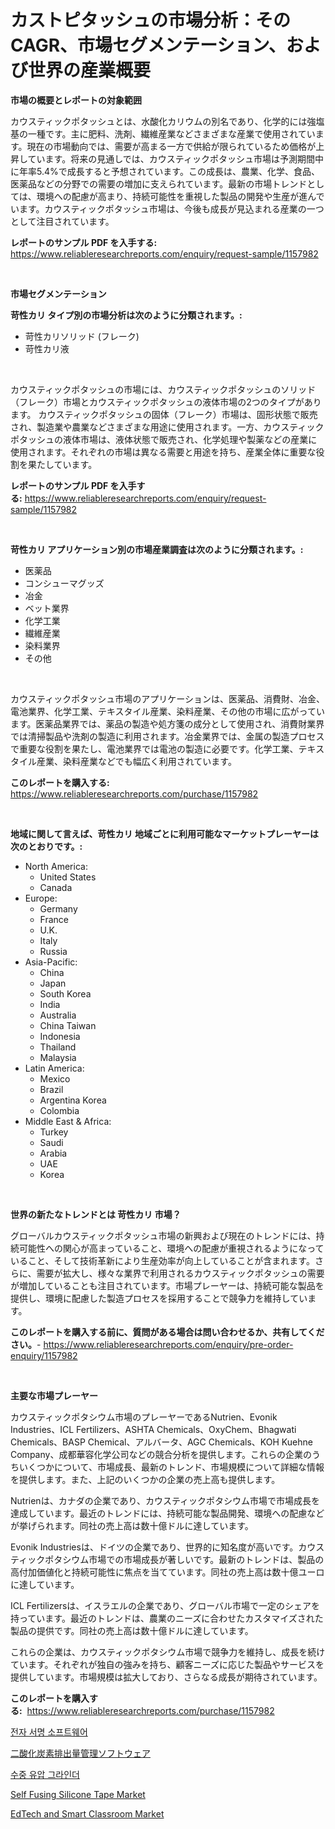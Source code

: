 <p><h1>カストピタッシュの市場分析：そのCAGR、市場セグメンテーション、および世界の産業概要</h1></p><p><strong>市場の概要とレポートの対象範囲</strong></p>
<p><p>カウスティックポタッシュとは、水酸化カリウムの別名であり、化学的には強塩基の一種です。主に肥料、洗剤、繊維産業などさまざまな産業で使用されています。現在の市場動向では、需要が高まる一方で供給が限られているため価格が上昇しています。将来の見通しでは、カウスティックポタッシュ市場は予測期間中に年率5.4%で成長すると予想されています。この成長は、農業、化学、食品、医薬品などの分野での需要の増加に支えられています。最新の市場トレンドとしては、環境への配慮が高まり、持続可能性を重視した製品の開発や生産が進んでいます。カウスティックポタッシュ市場は、今後も成長が見込まれる産業の一つとして注目されています。</p></p>
<p><strong>レポートのサンプル PDF を入手する:</strong> <a href="https://www.reliableresearchreports.com/enquiry/request-sample/1157982">https://www.reliableresearchreports.com/enquiry/request-sample/1157982</a></p>
<p>&nbsp;</p>
<p><strong>市場セグメンテーション</strong></p>
<p><strong>苛性カリ タイプ別の市場分析は次のように分類されます。:</strong></p>
<p><ul><li>苛性カリソリッド (フレーク)</li><li>苛性カリ液</li></ul></p>
<p>&nbsp;</p>
<p><p>カウスティックポタッシュの市場には、カウスティックポタッシュのソリッド（フレーク）市場とカウスティックポタッシュの液体市場の2つのタイプがあります。 カウスティックポタッシュの固体（フレーク）市場は、固形状態で販売され、製造業や農業などさまざまな用途に使用されます。一方、カウスティックポタッシュの液体市場は、液体状態で販売され、化学処理や製薬などの産業に使用されます。それぞれの市場は異なる需要と用途を持ち、産業全体に重要な役割を果たしています。</p></p>
<p><strong>レポートのサンプル PDF を入手する:</strong>&nbsp;<a href="https://www.reliableresearchreports.com/enquiry/request-sample/1157982">https://www.reliableresearchreports.com/enquiry/request-sample/1157982</a></p>
<p>&nbsp;</p>
<p><strong> 苛性カリ アプリケーション別の市場産業調査は次のように分類されます。:</strong></p>
<p><ul><li>医薬品</li><li>コンシューマグッズ</li><li>冶金</li><li>ベット業界</li><li>化学工業</li><li>繊維産業</li><li>染料業界</li><li>その他</li></ul></p>
<p>&nbsp;</p>
<p><p>カウスティックポタッシュ市場のアプリケーションは、医薬品、消費財、冶金、電池業界、化学工業、テキスタイル産業、染料産業、その他の市場に広がっています。医薬品業界では、薬品の製造や処方箋の成分として使用され、消費財業界では清掃製品や洗剤の製造に利用されます。冶金業界では、金属の製造プロセスで重要な役割を果たし、電池業界では電池の製造に必要です。化学工業、テキスタイル産業、染料産業などでも幅広く利用されています。</p></p>
<p><strong>このレポートを購入する:</strong>&nbsp; <a href="https://www.reliableresearchreports.com/purchase/1157982">https://www.reliableresearchreports.com/purchase/1157982</a></p>
<p>&nbsp;</p>
<p><strong>地域に関して言えば、苛性カリ 地域ごとに利用可能なマーケットプレーヤーは次のとおりです。:</strong></p>
<p><ul>
    <li>
        North America:
        <ul>
            <li>United States</li>
            <li>Canada</li>
        </ul>
    </li>
    <li>
        Europe:
        <ul>
            <li>Germany</li>
            <li>France</li>
            <li>U.K.</li>
            <li>Italy</li>
            <li>Russia</li>
        </ul>
    </li>
    <li>
        Asia-Pacific:
        <ul>
            <li>China</li>
            <li>Japan</li>
            <li>South Korea</li>
            <li>India</li>
            <li>Australia</li>
            <li>China Taiwan</li>
            <li>Indonesia</li>
            <li>Thailand</li>
            <li>Malaysia</li>
        </ul>
    </li>
    <li>
        Latin America:
        <ul>
            <li>Mexico</li>
            <li>Brazil</li>
            <li>Argentina Korea</li>
            <li>Colombia</li>
        </ul>
    </li>
    <li>
        Middle East & Africa:
        <ul>
            <li>Turkey</li>
            <li>Saudi</li>
            <li>Arabia</li>
            <li>UAE</li>
            <li>Korea</li>
        </ul>
    </li>
    </ul></p>
<p>&nbsp;</p>
<p><strong>世界の新たなトレンドとは 苛性カリ 市場？</strong></p>
<p><p>グローバルカウスティックポタッシュ市場の新興および現在のトレンドには、持続可能性への関心が高まっていること、環境への配慮が重視されるようになっていること、そして技術革新により生産効率が向上していることが含まれます。さらに、需要が拡大し、様々な業界で利用されるカウスティックポタッシュの需要が増加していることも注目されています。市場プレーヤーは、持続可能な製品を提供し、環境に配慮した製造プロセスを採用することで競争力を維持しています。</p></p>
<p><strong>このレポートを購入する前に、質問がある場合は問い合わせるか、共有してください。</strong>- <a href="https://www.reliableresearchreports.com/enquiry/pre-order-enquiry/1157982">https://www.reliableresearchreports.com/enquiry/pre-order-enquiry/1157982</a></p>
<p>&nbsp;</p>
<p><strong>主要な市場プレーヤー</strong></p>
<p><p>カウスティックポタシウム市場のプレーヤーであるNutrien、Evonik Industries、ICL Fertilizers、ASHTA Chemicals、OxyChem、Bhagwati Chemicals、BASP Chemical、アルバータ、AGC Chemicals、KOH Kuehne Company、成都華容化学公司などの競合分析を提供します。これらの企業のうちいくつかについて、市場成長、最新のトレンド、市場規模について詳細な情報を提供します。また、上記のいくつかの企業の売上高も提供します。</p><p>Nutrienは、カナダの企業であり、カウスティックポタシウム市場で市場成長を達成しています。最近のトレンドには、持続可能な製品開発、環境への配慮などが挙げられます。同社の売上高は数十億ドルに達しています。</p><p>Evonik Industriesは、ドイツの企業であり、世界的に知名度が高いです。カウスティックポタシウム市場での市場成長が著しいです。最新のトレンドは、製品の高付加価値化と持続可能性に焦点を当てています。同社の売上高は数十億ユーロに達しています。</p><p>ICL Fertilizersは、イスラエルの企業であり、グローバル市場で一定のシェアを持っています。最近のトレンドは、農業のニーズに合わせたカスタマイズされた製品の提供です。同社の売上高は数十億ドルに達しています。</p><p>これらの企業は、カウスティックポタシウム市場で競争力を維持し、成長を続けています。それぞれが独自の強みを持ち、顧客ニーズに応じた製品やサービスを提供しています。市場規模は拡大しており、さらなる成長が期待されています。</p></p>
<p><strong>このレポートを購入する:</strong>&nbsp;&nbsp;<a href="https://www.reliableresearchreports.com/purchase/1157982">https://www.reliableresearchreports.com/purchase/1157982</a></p>
<p><p><a href="https://github.com/oajzkywllm460/Market-Research-Report-List-1/blob/main/4131383190914.md">전자 서명 소프트웨어</a></p><p><a href="https://github.com/mreklxf44233/Market-Research-Report-List-1/blob/main/6768532191069.md">二酸化炭素排出量管理ソフトウェア</a></p><p><a href="https://medium.com/@hermanokutneva7878567/%EC%88%98%EC%A4%91-%EC%9C%A0%EC%95%95-%EA%B7%B8%EB%9D%BC%EC%9D%B8%EB%8D%94-%EC%8B%9C%EC%9E%A5-%ED%8A%B8%EB%A0%8C%EB%93%9C-%EB%B0%8F-%EC%8B%9C%EC%9E%A5-%EB%B6%84%EC%84%9D%EC%9D%80-2024-2031%EB%85%84%EA%B9%8C%EC%A7%80-%EC%98%88%EC%B8%A1%EB%90%A9%EB%8B%88%EB%8B%A4-ff06e8cf9bbb">수중 유압 그라인더</a></p><p><a href="https://github.com/provorikovar/Market-Research-Report-List-3/blob/main/self-fusing-silicone-tape-market.md">Self Fusing Silicone Tape Market</a></p><p><a href="https://eight-handstand-8fb.notion.site/EdTech-and-Smart-Classroom-Market-Provides-a-Comprehensive-Analysis-Including-a-Macro-Overview-of-th-3d205aa5a87b4fb28d8521b15be248cc">EdTech and Smart Classroom Market</a></p></p>